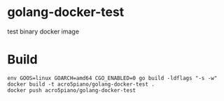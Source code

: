 # golang-docker-test

test binary docker image


# Build

```
env GOOS=linux GOARCH=amd64 CGO_ENABLED=0 go build -ldflags "-s -w"
docker build -t acro5piano/golang-docker-test .
docker push acro5piano/golang-docker-test
```
